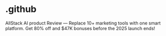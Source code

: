# .github
AllStack AI product Review — Replace 10+ marketing tools with one smart platform. Get 80% off and $47K bonuses before the 2025 launch ends!
